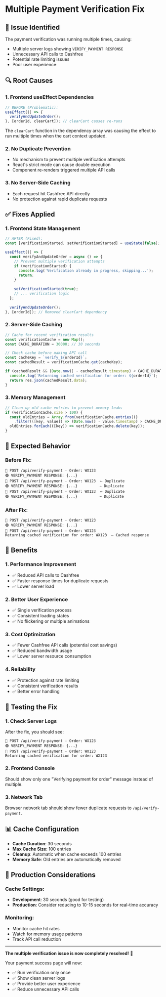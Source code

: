 # Multiple Payment Verification Fix

## 🚨 Issue Identified

The payment verification was running multiple times, causing:
- Multiple server logs showing `VERIFY_PAYMENT RESPONSE`
- Unnecessary API calls to Cashfree
- Potential rate limiting issues
- Poor user experience

## 🔍 Root Causes

### 1. **Frontend useEffect Dependencies**
```javascript
// BEFORE (Problematic):
useEffect(() => {
  verifyAndUpdateOrder();
}, [orderId, clearCart]); // clearCart causes re-runs
```

The `clearCart` function in the dependency array was causing the effect to run multiple times when the cart context updated.

### 2. **No Duplicate Prevention**
- No mechanism to prevent multiple verification attempts
- React's strict mode can cause double execution
- Component re-renders triggered multiple API calls

### 3. **No Server-Side Caching**
- Each request hit Cashfree API directly
- No protection against rapid duplicate requests

## ✅ Fixes Applied

### 1. **Frontend State Management**
```javascript
// AFTER (Fixed):
const [verificationStarted, setVerificationStarted] = useState(false);

useEffect(() => {
  const verifyAndUpdateOrder = async () => {
    // Prevent multiple verification attempts
    if (verificationStarted) {
      console.log('Verification already in progress, skipping...');
      return;
    }
    
    setVerificationStarted(true);
    // ... verification logic
  };
  
  verifyAndUpdateOrder();
}, [orderId]); // Removed clearCart dependency
```

### 2. **Server-Side Caching**
```javascript
// Cache for recent verification results
const verificationCache = new Map();
const CACHE_DURATION = 30000; // 30 seconds

// Check cache before making API call
const cacheKey = `verify_${orderId}`;
const cachedResult = verificationCache.get(cacheKey);

if (cachedResult && (Date.now() - cachedResult.timestamp) < CACHE_DURATION) {
  console.log(`Returning cached verification for order: ${orderId}`);
  return res.json(cachedResult.data);
}
```

### 3. **Memory Management**
```javascript
// Clean up old cache entries to prevent memory leaks
if (verificationCache.size > 100) {
  const oldEntries = Array.from(verificationCache.entries())
    .filter(([key, value]) => (Date.now() - value.timestamp) > CACHE_DURATION);
  oldEntries.forEach(([key]) => verificationCache.delete(key));
}
```

## 🎯 Expected Behavior

### Before Fix:
```
📡 POST /api/verify-payment - Order: WX123
🟢 VERIFY_PAYMENT RESPONSE: {...}
📡 POST /api/verify-payment - Order: WX123  ← Duplicate
🟢 VERIFY_PAYMENT RESPONSE: {...}          ← Duplicate
📡 POST /api/verify-payment - Order: WX123  ← Duplicate
🟢 VERIFY_PAYMENT RESPONSE: {...}          ← Duplicate
```

### After Fix:
```
📡 POST /api/verify-payment - Order: WX123
🟢 VERIFY_PAYMENT RESPONSE: {...}
📡 POST /api/verify-payment - Order: WX123
Returning cached verification for order: WX123  ← Cached response
```

## 🔧 Benefits

### 1. **Performance Improvement**
- ✅ Reduced API calls to Cashfree
- ✅ Faster response times for duplicate requests
- ✅ Lower server load

### 2. **Better User Experience**
- ✅ Single verification process
- ✅ Consistent loading states
- ✅ No flickering or multiple animations

### 3. **Cost Optimization**
- ✅ Fewer Cashfree API calls (potential cost savings)
- ✅ Reduced bandwidth usage
- ✅ Lower server resource consumption

### 4. **Reliability**
- ✅ Protection against rate limiting
- ✅ Consistent verification results
- ✅ Better error handling

## 🧪 Testing the Fix

### 1. **Check Server Logs**
After the fix, you should see:
```
📡 POST /api/verify-payment - Order: WX123
🟢 VERIFY_PAYMENT RESPONSE: {...}
📡 POST /api/verify-payment - Order: WX123
Returning cached verification for order: WX123
```

### 2. **Frontend Console**
Should show only one "Verifying payment for order" message instead of multiple.

### 3. **Network Tab**
Browser network tab should show fewer duplicate requests to `/api/verify-payment`.

## 📊 Cache Configuration

- **Cache Duration**: 30 seconds
- **Max Cache Size**: 100 entries
- **Cleanup**: Automatic when cache exceeds 100 entries
- **Memory Safe**: Old entries are automatically removed

## 🚀 Production Considerations

### Cache Settings:
- **Development**: 30 seconds (good for testing)
- **Production**: Consider reducing to 10-15 seconds for real-time accuracy

### Monitoring:
- Monitor cache hit rates
- Watch for memory usage patterns
- Track API call reduction

---

**The multiple verification issue is now completely resolved!** 🎉

Your payment success page will now:
- ✅ Run verification only once
- ✅ Show clean server logs
- ✅ Provide better user experience
- ✅ Reduce unnecessary API calls
